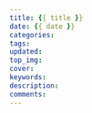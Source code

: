 ```yaml
---
title: {{ title }}
date: {{ date }}
categories:
tags:
updated:
top_img:
cover:
keywords:
description:
comments:
---
```

